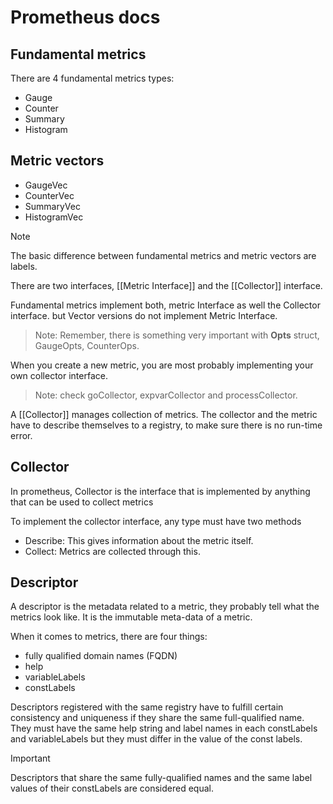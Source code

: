 # Prometheus docs

## Fundamental metrics

There are 4 fundamental metrics types:

- Gauge
- Counter
- Summary
- Histogram

## Metric vectors

- GaugeVec
- CounterVec
- SummaryVec
- HistogramVec

> [!note]
> The basic difference between fundamental metrics and metric vectors are labels.

There are two interfaces, [[Metric Interface]] and the [[Collector]] interface.

Fundamental metrics implement both, metric Interface as well the Collector interface. but Vector versions do not implement Metric Interface.

> Note: Remember, there is something very important with **Opts** struct, GaugeOpts, CounterOps.

When you create a new metric, you are most probably implementing your own collector interface.

> Note: check goCollector, expvarCollector and processCollector.

A [[Collector]] manages collection of metrics.
The collector and the metric have to describe themselves to a registry, to make sure there is no run-time error.

## Collector

In prometheus, Collector is the interface that is implemented by anything that can be used to collect metrics

To implement the collector interface, any type must have two methods

- Describe: This gives information about the metric itself.
- Collect: Metrics are collected through this.

## Descriptor

A descriptor is the metadata related to a metric, they probably tell what the metrics look like. It is the immutable meta-data of a metric.

When it comes to metrics, there are four things:
- fully qualified domain names (FQDN)
- help
- variableLabels
- constLabels

Descriptors registered with the same registry have to fulfill certain consistency and uniqueness if they share the same full-qualified name. They must have the same help string and label names in each constLabels and variableLabels but they must differ in the value of the const labels.

> [!important]
> Descriptors that share the same fully-qualified names and the same label values of their constLabels are considered equal.




